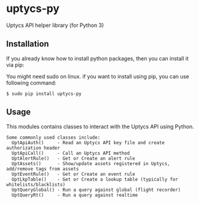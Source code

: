 # uptycs-py
Uptycs API helper library (for Python 3)

## Installation

If you already know how to install python packages, then you can install it via pip:

You might need sudo on linux. if you want to install using pip, you can use following command:
```
$ sudo pip install uptycs-py
```

## Usage

This modules contains classes to interact with the Uptycs API using Python.
```
Some commonly used classes include:
  UptApiAuth()     - Read an Uptycs API key file and create authorization header
  UptApiCall()     - Call an Uptycs API method
  UptAlertRule()   - Get or Create an alert rule
  UptAssets()      - Show/update assets registered in Uptycs, add/remove tags from assets
  UptEventRule()   - Get or Create an event rule
  UptLkpTable()    - Get or Create a lookup table (typically for whitelists/blacklists)
  UptQueryGlobal() - Run a query against global (flight recorder)
  UptQueryRt()     - Run a query against realtime
```